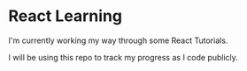 # React Learning

I'm currently working my way through some React Tutorials.

I will be using this repo to track my progress as I code publicly.
